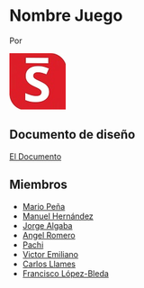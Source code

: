 # Nombre Juego

Por

![logo](/DocImg/pp.jpg)

## Documento de diseño
[El Documento](/GDD.md)
## Miembros
- [Mario Peña]()
- [Manuel Hernández]()
- [Jorge Algaba]()
- [Angel Romero]()
- [Pachi]()
- [Victor Emiliano]()
- [Carlos Llames]()
- [Francisco López-Bleda]()
